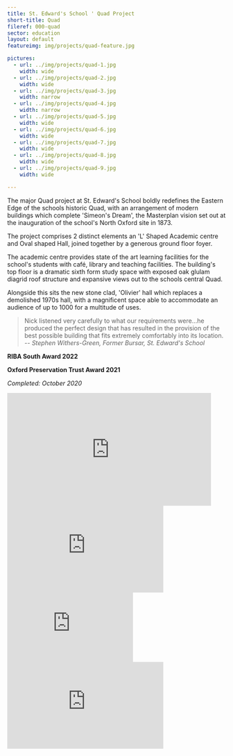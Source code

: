```yaml
---
title: St. Edward's School ' Quad Project
short-title: Quad
fileref: 000-quad
sector: education
layout: default
featureimg: img/projects/quad-feature.jpg

pictures:
  - url: ../img/projects/quad-1.jpg
    width: wide
  - url: ../img/projects/quad-2.jpg
    width: wide
  - url: ../img/projects/quad-3.jpg
    width: narrow
  - url: ../img/projects/quad-4.jpg
    width: narrow
  - url: ../img/projects/quad-5.jpg
    width: wide
  - url: ../img/projects/quad-6.jpg
    width: wide
  - url: ../img/projects/quad-7.jpg
    width: wide
  - url: ../img/projects/quad-8.jpg
    width: wide
  - url: ../img/projects/quad-9.jpg
    width: wide

---
```


The major Quad project at St. Edward's School boldly redefines the Eastern Edge of the schools historic Quad, with an arrangement of modern buildings which complete 'Simeon's Dream', the Masterplan vision set out at the inauguration of the school's North Oxford site in 1873.

The project comprises 2 distinct elements an 'L' Shaped Academic centre and Oval shaped Hall, joined together by a generous ground floor foyer.

The academic centre provides state of the art learning facilities for the school's students with café, library and teaching facilities.  The building's top floor is a dramatic sixth form study space with exposed oak glulam diagrid roof structure and expansive views out to the schools central Quad.

Alongside this sits the new stone clad, 'Olivier' hall which replaces a demolished 1970s hall, with a magnificent space able to accommodate an audience of up to 1000 for a multitude of uses.

> Nick listened very carefully to what our requirements were...he produced the perfect design that has resulted in the provision of the best possible building that fits extremely comfortably into its location.
> -- <cite>Stephen Withers-Green, Former Bursar, St. Edward's School</cite>

**RIBA South Award 2022**

**Oxford Preservation Trust Award 2021**

*Completed: October 2020*


<iframe src="https://player.vimeo.com/video/483054294" width="470" height="260" frameborder="0" allow="autoplay; fullscreen; picture-in-picture" allowfullscreen class="visible-xs visible-sm hidden-md hidden-lg visible-xl"></iframe>

<iframe src="https://player.vimeo.com/video/483054294" width="360" height="200" frameborder="0" allow="autoplay; fullscreen; picture-in-picture" allowfullscreen class="hidden-xs hidden-sm hidden-md visible-lg hidden-xl"></iframe>

<iframe src="https://player.vimeo.com/video/483054294" width="290" height="160" frameborder="0" allow="autoplay; fullscreen; picture-in-picture" allowfullscreen class="hidden-xs hidden-sm visible-md hidden-lg"></iframe>

<iframe src="https://player.vimeo.com/video/483054294" width="360" height="200" frameborder="0" allow="autoplay; fullscreen; picture-in-picture" allowfullscreen class="hidden-xs hidden-sm hidden-md hidden-lg"></iframe>